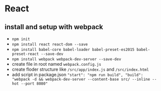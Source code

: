 # React
## install and setup with webpack

- `npm init` 
- `npm install react react-dom --save`
- `npm install babel-core babel-loader babel-preset-es2015 babel-preset-react --save-dev`
- `npm install webpack webpack-dev-server --save-dev`
- create file in root named `webpack.config.js`
- create floder structure like `/src/app/index.js` and `/src/index.html`
- add script in package.json `"start": "npm run build",
    "build": "webpack -d && webpack-dev-server --content-base src/ --inline --hot --port 8080"`
